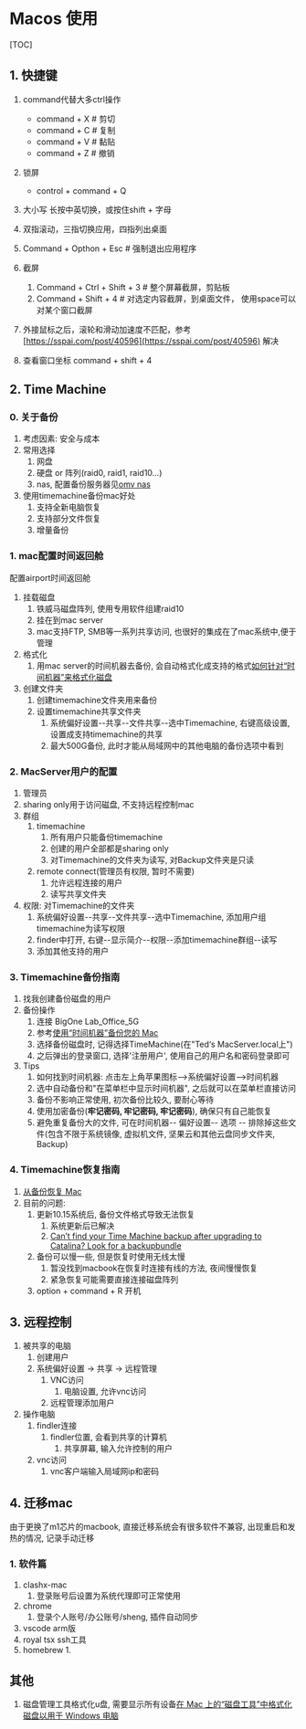 # Macos 使用
[TOC]

## 1. 快捷键
1. command代替大多ctrl操作
    - command + X   # 剪切
    - command + C   # 复制
    - command + V   # 黏贴
    - command + Z   # 撤销

2. 锁屏
    - control + command + Q 

3. 大小写   长按中英切换，或按住shift + 字母

4. 双指滚动，三指切换应用，四指列出桌面

5. Command + Opthon + Esc   # 强制退出应用程序
6. 截屏
   1. Command + Ctrl + Shift + 3    # 整个屏幕截屏，剪贴板
   2. Command + Shift + 4   # 对选定内容截屏，到桌面文件， 使用space可以对某个窗口截屏

7. 外接鼠标之后，滚轮和滑动加速度不匹配，参考 [https://sspai.com/post/40596](https://sspai.com/post/40596) 解决
8. 查看窗口坐标 command + shift + 4


## 2. Time Machine

### 0. 关于备份
1. 考虑因素: 安全与成本
2. 常用选择
    1. 网盘
    2. 硬盘 or 阵列(raid0, raid1, raid10...)
    3. nas, 配置备份服务器见[omv nas](/Configurations/nas.md)
3. 使用timemachine备份mac好处
    1. 支持全新电脑恢复
    2. 支持部分文件恢复
    3. 增量备份


### 1. mac配置时间返回舱
配置airport时间返回舱
1. 挂载磁盘
    1. 铁威马磁盘阵列, 使用专用软件组建raid10
    2. 挂在到mac server
    3. mac支持FTP, SMB等一系列共享访问, 也很好的集成在了mac系统中,便于管理
2. 格式化
    1. 用mac server的时间机器去备份, 会自动格式化成支持的格式[如何针对“时间机器”来格式化磁盘](https://support.apple.com/zh-cn/HT202784#format)
3. 创建文件夹
    1. 创建timemachine文件夹用来备份
    2. 设置timemachine共享文件夹
        1. 系统偏好设置--共享--文件共享--选中Timemachine, 右键高级设置, 设置成支持timemachine的共享
        2. 最大500G备份, 此时才能从局域网中的其他电脑的备份选项中看到


### 2. MacServer用户的配置
1. 管理员
2. sharing only用于访问磁盘, 不支持远程控制mac
3. 群组
    1. timemachine
        1. 所有用户只能备份timemachine
        2. 创建的用户全部都是sharing only
        3. 对Timemachine的文件夹为读写, 对Backup文件夹是只读
    2. remote connect(管理员有权限, 暂时不需要)
        1. 允许远程连接的用户
        2. 读写共享文件夹
4. 权限: 对Timemachine的文件夹 
    1. 系统偏好设置--共享--文件共享--选中Timemachine, 添加用户组timemachine为读写权限
    2. finder中打开, 右键--显示简介--权限--添加timemachine群组--读写
    3. 添加其他支持的用户


### 3. Timemachine备份指南
1. 找我创建备份磁盘的用户
2. 备份操作
    1. 连接 BigOne Lab_Office_5G
    2. 参考[使用“时间机器”备份您的 Mac](https://support.apple.com/zh-cn/HT201250)
    3. 选择备份磁盘时, 记得选择TimeMachine(在"Ted‘s MacServer.local上")
    4. 之后弹出的登录窗口, 选择'注册用户', 使用自己的用户名和密码登录即可
3. Tips
    1. 如何找到时间机器: 点击左上角苹果图标-->系统偏好设置-->时间机器
    2. 选中自动备份和"在菜单栏中显示时间机器", 之后就可以在菜单栏直接访问
    3. 备份不影响正常使用, 初次备份比较久, 要耐心等待
    4. 使用加密备份(**牢记密码, 牢记密码, 牢记密码**), 确保只有自己能恢复
    5. 避免重复备份大的文件, 可在时间机器-- 偏好设置-- 选项 -- 排除掉这些文件(包含不限于系统镜像, 虚拟机文件, 坚果云和其他云盘同步文件夹, Backup)
   

### 4. Timemachine恢复指南
1. [从备份恢复 Mac](https://support.apple.com/zh-cn/HT203981)
2. 目前的问题:
    1. 更新10.15系统后, 备份文件格式导致无法恢复
        1. 系统更新后已解决 
        2. [Can’t find your Time Machine backup after upgrading to Catalina? Look for a backupbundle](https://www.macworld.com/article/3445481/can-t-find-your-time-machine-backup-after-upgrading-to-catalina-look-for-a-backupbundle.html)
    2. 备份可以慢一些, 但是恢复时使用无线太慢
        1. 暂没找到macbook在恢复时连接有线的方法, 夜间慢慢恢复
        2. 紧急恢复可能需要直接连接磁盘阵列
    3. option + command + R 开机


## 3. 远程控制
1. 被共享的电脑
    1. 创建用户
    2. 系统偏好设置 -> 共享 -> 远程管理
        1. VNC访问
            1. 电脑设置, 允许vnc访问
        2. 远程管理添加用户
2. 操作电脑
    1. findler连接
        1. findler位置, 会看到共享的计算机
            1. 共享屏幕, 输入允许控制的用户
    2. vnc访问
        1. vnc客户端输入局域网ip和密码


## 4. 迁移mac 
由于更换了m1芯片的macbook, 直接迁移系统会有很多软件不兼容, 出现重启和发热的情况, 记录手动迁移
### 1. 软件篇
1. clashx-mac
    1. 登录账号后设置为系统代理即可正常使用
2. chrome
    1. 登录个人账号/办公账号/sheng, 插件自动同步
3. vscode arm版
4. royal tsx ssh工具
5. homebrew
    1. 


## 其他
1. 磁盘管理工具格式化u盘, 需要显示所有设备[在 Mac 上的“磁盘工具”中格式化磁盘以用于 Windows 电脑](https://support.apple.com/zh-cn/guide/disk-utility/dskutl1010/mac)